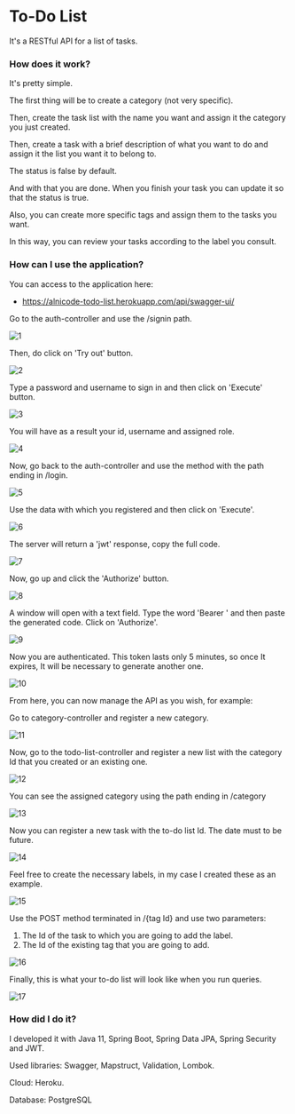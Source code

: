 # To-Do List
It's a RESTful API for a list of tasks.

### How does it work?
It's pretty simple.

The first thing will be to create a category (not very specific).

Then, create the task list with the name you want and assign it the category you just created.

Then, create a task with a brief description of what you want to do and assign it the list you want it to belong to.

The status is false by default.

And with that you are done. When you finish your task you can update it so that the status is true.

Also, you can create more specific tags and assign them to the tasks you want.

In this way, you can review your tasks according to the label you consult.

### How can I use the application?
You can access to the application here:

- https://alnicode-todo-list.herokuapp.com/api/swagger-ui/

Go to the auth-controller and use the /signin path.

![1](https://user-images.githubusercontent.com/81927187/169668511-f211aa8c-6032-433e-bbf5-b8e65f50e3ee.png)

Then, do click on 'Try out' button.

![2](https://user-images.githubusercontent.com/81927187/169668662-1ea10929-3a39-4bf3-969b-bc17ffc49db3.png)

Type a password and username to sign in and then click on 'Execute' button.

![3](https://user-images.githubusercontent.com/81927187/169668738-ae3b8325-d856-4509-be92-04ec34f81bf3.png)

You will have as a result your id, username and assigned role.

![4](https://user-images.githubusercontent.com/81927187/169668994-34c6a805-bd2e-4944-8ac5-915121518a21.png)

Now, go back to the auth-controller and use the method with the path ending in /login.

![5](https://user-images.githubusercontent.com/81927187/169669089-6bfcc7b1-9794-48d1-a96f-f787d7c639bf.png)

Use the data with which you registered and then click on 'Execute'.

![6](https://user-images.githubusercontent.com/81927187/169669231-9072d286-eb06-478c-90ad-f015830aefe2.png)

The server will return a 'jwt' response, copy the full code.

![7](https://user-images.githubusercontent.com/81927187/169669330-18855a70-b79c-4863-a2c3-71ad70a2ce9b.png)

Now, go up and click the 'Authorize' button.

![8](https://user-images.githubusercontent.com/81927187/169669406-2d6f8723-ef3b-4e81-ad86-549315f70eaa.png)

A window will open with a text field.
Type the word 'Bearer ' and then paste the generated code.
Click on 'Authorize'.

![9](https://user-images.githubusercontent.com/81927187/169669418-2ff0f4c6-be71-4447-b7c3-96a652c06644.png)

Now you are authenticated.
This token lasts only 5 minutes, so once It expires, It will be necessary to generate another one.

![10](https://user-images.githubusercontent.com/81927187/169669475-a3eb2696-434d-4363-bada-e735be6a8b60.png)

From here, you can now manage the API as you wish, for example:

Go to category-controller and register a new category.

![11](https://user-images.githubusercontent.com/81927187/169669633-93bd6f95-f6cb-48a1-8e81-ac47eb534a98.png)

Now, go to the todo-list-controller and register a new list with the category Id that you created or an existing one.

![12](https://user-images.githubusercontent.com/81927187/169669769-a3a936e1-882a-4d46-8bac-09740230f32e.png)

You can see the assigned category using the path ending in /category

![13](https://user-images.githubusercontent.com/81927187/169669770-9d039738-7fec-4a8e-b6ff-8f2160006c22.png)

Now you can register a new task with the to-do list Id.
The date must to be future.

![14](https://user-images.githubusercontent.com/81927187/169669771-095e6249-2fc9-4aad-938b-29f0187cb4fd.png)

Feel free to create the necessary labels, in my case I created these as an example.

![15](https://user-images.githubusercontent.com/81927187/169669772-c90ddd24-6843-4190-a430-4f7ec1b494ac.png)

Use the POST method terminated in /{tag Id} and use two parameters:
1. The Id of the task to which you are going to add the label.
2. The Id of the existing tag that you are going to add.

![16](https://user-images.githubusercontent.com/81927187/169669773-51207b5d-2717-4e8c-a55d-de99bd37d5e3.png)

Finally, this is what your to-do list will look like when you run queries.

![17](https://user-images.githubusercontent.com/81927187/169669774-8fe8cf01-1d9e-40d0-827a-3a6000de6324.png)


### How did I do it?

I developed it with Java 11, Spring Boot, Spring Data JPA, Spring Security and JWT.

Used libraries: Swagger, Mapstruct, Validation, Lombok.

Cloud: Heroku.

Database: PostgreSQL
